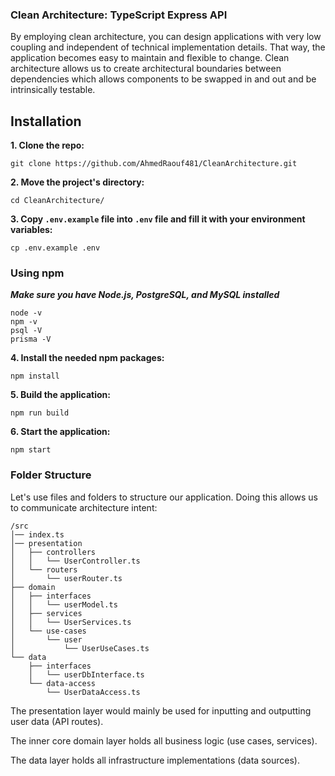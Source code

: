 ### Clean Architecture: TypeScript Express API
By employing clean architecture, you can design applications with very low coupling and independent of technical implementation details. That way, the application becomes easy to maintain and flexible to change. Clean architecture allows us to create architectural boundaries between dependencies which allows components to be swapped in and out and be intrinsically testable.


## Installation

**1. Clone the repo:**

```shell
git clone https://github.com/AhmedRaouf481/CleanArchitecture.git
```

**2. Move the project's directory:**

```shell
cd CleanArchitecture/
```

**3. Copy `.env.example` file into `.env` file and fill it with your environment variables:**

```shell
cp .env.example .env
```

### Using npm

**_Make sure you have Node.js, PostgreSQL, and MySQL installed_**

```shell
node -v
npm -v
psql -V
prisma -V
```

**4. Install the needed npm packages:**

```shell
npm install
```

**5. Build the application:**

```shell
npm run build
```

**6. Start the application:**

```shell
npm start
```
### Folder Structure
Let's use files and folders to structure our application. Doing this allows us to communicate architecture intent:

```
/src
│── index.ts
│── presentation
│   ├── controllers
│   │   └── UserController.ts
│   └── routers
│       └── userRouter.ts
├── domain
│   ├── interfaces
│   │   └── userModel.ts
│   ├── services
│   │   └── UserServices.ts
│   └── use-cases
│       └── user
│           └── UserUseCases.ts
└── data
    ├── interfaces
    │   └── userDbInterface.ts
    └── data-access
        └── UserDataAccess.ts
```

The presentation layer would mainly be used for inputting and outputting user data (API routes).

The inner core domain layer holds all business logic (use cases, services).

The data layer holds all infrastructure implementations (data sources).